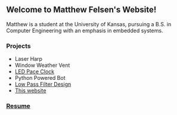 ## Welcome to Matthew Felsen's Website!

Matthew is a student at the University of Kansas, pursuing a B.S. in Computer Engineering with an emphasis in embedded systems.

### Projects
- Laser Harp
- Window Weather Vent
- [LED Pace Clock](/pace_clock.md)
- Python Powered Bot
- [Low Pass Filter Design](/docs/filter_design_report.pdf)
- [This website](mefelsen.github.io)


### [Resume](/docs/Resume_v2.pdf)
